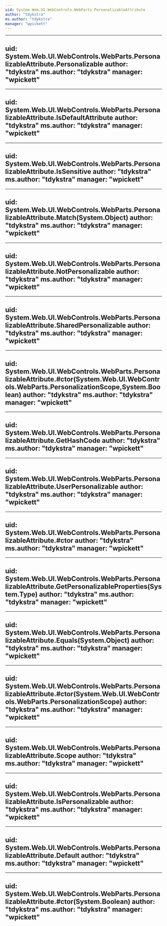 ```yaml
---
uid: System.Web.UI.WebControls.WebParts.PersonalizableAttribute
author: "tdykstra"
ms.author: "tdykstra"
manager: "wpickett"
---
```


---
uid: System.Web.UI.WebControls.WebParts.PersonalizableAttribute.Personalizable
author: "tdykstra"
ms.author: "tdykstra"
manager: "wpickett"
---

---
uid: System.Web.UI.WebControls.WebParts.PersonalizableAttribute.IsDefaultAttribute
author: "tdykstra"
ms.author: "tdykstra"
manager: "wpickett"
---

---
uid: System.Web.UI.WebControls.WebParts.PersonalizableAttribute.IsSensitive
author: "tdykstra"
ms.author: "tdykstra"
manager: "wpickett"
---

---
uid: System.Web.UI.WebControls.WebParts.PersonalizableAttribute.Match(System.Object)
author: "tdykstra"
ms.author: "tdykstra"
manager: "wpickett"
---

---
uid: System.Web.UI.WebControls.WebParts.PersonalizableAttribute.NotPersonalizable
author: "tdykstra"
ms.author: "tdykstra"
manager: "wpickett"
---

---
uid: System.Web.UI.WebControls.WebParts.PersonalizableAttribute.SharedPersonalizable
author: "tdykstra"
ms.author: "tdykstra"
manager: "wpickett"
---

---
uid: System.Web.UI.WebControls.WebParts.PersonalizableAttribute.#ctor(System.Web.UI.WebControls.WebParts.PersonalizationScope,System.Boolean)
author: "tdykstra"
ms.author: "tdykstra"
manager: "wpickett"
---

---
uid: System.Web.UI.WebControls.WebParts.PersonalizableAttribute.GetHashCode
author: "tdykstra"
ms.author: "tdykstra"
manager: "wpickett"
---

---
uid: System.Web.UI.WebControls.WebParts.PersonalizableAttribute.UserPersonalizable
author: "tdykstra"
ms.author: "tdykstra"
manager: "wpickett"
---

---
uid: System.Web.UI.WebControls.WebParts.PersonalizableAttribute.#ctor
author: "tdykstra"
ms.author: "tdykstra"
manager: "wpickett"
---

---
uid: System.Web.UI.WebControls.WebParts.PersonalizableAttribute.GetPersonalizableProperties(System.Type)
author: "tdykstra"
ms.author: "tdykstra"
manager: "wpickett"
---

---
uid: System.Web.UI.WebControls.WebParts.PersonalizableAttribute.Equals(System.Object)
author: "tdykstra"
ms.author: "tdykstra"
manager: "wpickett"
---

---
uid: System.Web.UI.WebControls.WebParts.PersonalizableAttribute.#ctor(System.Web.UI.WebControls.WebParts.PersonalizationScope)
author: "tdykstra"
ms.author: "tdykstra"
manager: "wpickett"
---

---
uid: System.Web.UI.WebControls.WebParts.PersonalizableAttribute.Scope
author: "tdykstra"
ms.author: "tdykstra"
manager: "wpickett"
---

---
uid: System.Web.UI.WebControls.WebParts.PersonalizableAttribute.IsPersonalizable
author: "tdykstra"
ms.author: "tdykstra"
manager: "wpickett"
---

---
uid: System.Web.UI.WebControls.WebParts.PersonalizableAttribute.Default
author: "tdykstra"
ms.author: "tdykstra"
manager: "wpickett"
---

---
uid: System.Web.UI.WebControls.WebParts.PersonalizableAttribute.#ctor(System.Boolean)
author: "tdykstra"
ms.author: "tdykstra"
manager: "wpickett"
---
